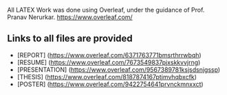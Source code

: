 All LATEX Work was done using Overleaf, under the guidance of Prof. Pranav Nerurkar.
https://www.overleaf.com/

## Links to all files are provided
* [REPORT] (https://www.overleaf.com/6371763771bmsrthrrwbqh)
* [RESUME] (https://www.overleaf.com/7673549837pjxskkvvjrng)
* [PRESENTATION] (https://www.overleaf.com/9567389781ksjsdsnjgssp) 
* [THESIS] (https://www.overleaf.com/8187874167ptjmvhqbxcfk)
* [POSTER] (https://www.overleaf.com/9422754641prvnckmnxxct)
